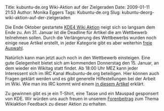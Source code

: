 Title: kubuntu-de.org Wiki-Aktion auf der Zielgeraden
Date: 2009-01-11 21:53
Author: Monika Eggers
Tags: Kubuntu-de.org
Slug: kubuntu-deorg-wiki-aktion-auf-der-zielgeraden

Die Ende Oktober gestartete [KDE4 Wiki
Aktion](http://www.kubuntu-de.org/nachrichten/kubuntu/kubuntu-de-org/mach-das-wiki-fit-fuer-kubuntu-8-10-intrepid-ibex-und-kde-4 "http://www.kubuntu-de.org/nachrichten/kubuntu/kubuntu-de-org/mach-das-wiki-fit-fuer-kubuntu-8-10-intrepid-ibex-und-kde-4") neigt sich so langsam dem Ende zu. Am 31. Januar ist die Deadline
für Artikel die am Wettbewerb teilnehmen sollen. Durch die Verlängerung
des Wettbewerbs wurden noch einige neue Artikel erstellt, in jeder
Kategorie gibt es aber weiterhin [freie
Auswahl](http://wiki.kubuntu-de.org/Team:Redaktion/ArtikelKDE4Themen "http://wiki.kubuntu-de.org/Team:Redaktion/ArtikelKDE4Themen").


Natürlich kann man jetzt auch noch in den Wettbewerb einsteigen. Eine
gute Gelegenheit bietet sich am kommenden Donnerstag den 15. Januar, an
dem wieder ein Wikitag statt findet. Ab 18:00 Uhr MEZ kann jeder
Interessent sich im IRC Kanal \#kubuntu-de.org beteiligen. Hier können
auch Fragen geklärt werden und es gibt generelle Hilfestellungen bei der
Arbeit im Wiki. Wie man ins IRC kommt wird einem [in diesem
Artikel](http://wiki.kubuntu-de.org/Team:IRC "http://wiki.kubuntu-de.org/Team:IRC") erklärt.


<!--break--><!--break-->

Zu gewinnen gibt es je ein T-Shirt, eine Tasse und ein Mauspad
gesponsert von KDE. Wir würden uns auch freuen in unserem
[Forenbeitrag](http://forum.kubuntu-de.org/index.php?topic=11184.msg76525#new "http://forum.kubuntu-de.org/index.php?topic=11184.msg76525#new") zum Thema Wikiaktion Feedback zu dieser Aktion zu erhalten.



